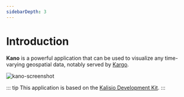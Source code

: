 ```yaml
---
sidebarDepth: 3
---
```


# Introduction

**Kano** is a powerful application that can be used to visualize any time-varying geospatial data, notably served by [Kargo](https://kalisio.github.io/kargo/).

![kano-screenshot](./../assets/kano-screenshot.png)

::: tip
This application is based on the [Kalisio Development Kit](https://kalisio.github.io/kdk/).
:::


